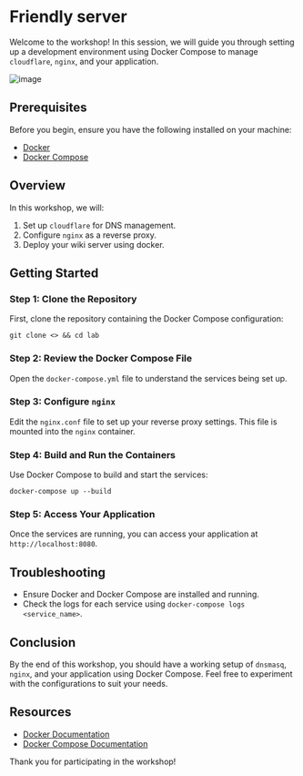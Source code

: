 # Friendly server

Welcome to the workshop! In this session, we will guide you through setting up a development environment using Docker Compose to manage `cloudflare`, `nginx`, and your application.

![image](https://github.com/user-attachments/assets/efcb7460-b0b4-40ae-9d78-26c59bb3443d)

## Prerequisites

Before you begin, ensure you have the following installed on your machine:

- [Docker](https://docs.docker.com/get-docker/)
- [Docker Compose](https://docs.docker.com/compose/install/)

## Overview

In this workshop, we will:

1. Set up `cloudflare` for DNS management.
2. Configure `nginx` as a reverse proxy.
3. Deploy your wiki server using docker.

## Getting Started

### Step 1: Clone the Repository

First, clone the repository containing the Docker Compose configuration:

`git clone <> && cd lab`

### Step 2: Review the Docker Compose File

Open the `docker-compose.yml` file to understand the services being set up.

### Step 3: Configure `nginx`

Edit the `nginx.conf` file to set up your reverse proxy settings. This file is mounted into the `nginx` container.

### Step 4: Build and Run the Containers

Use Docker Compose to build and start the services:

`docker-compose up --build`

### Step 5: Access Your Application

Once the services are running, you can access your application at `http://localhost:8080`.

## Troubleshooting

- Ensure Docker and Docker Compose are installed and running.
- Check the logs for each service using `docker-compose logs <service_name>`.

## Conclusion

By the end of this workshop, you should have a working setup of `dnsmasq`, `nginx`, and your application using Docker Compose. Feel free to experiment with the configurations to suit your needs.

## Resources

- [Docker Documentation](https://docs.docker.com/)
- [Docker Compose Documentation](https://docs.docker.com/compose/)

Thank you for participating in the workshop!
